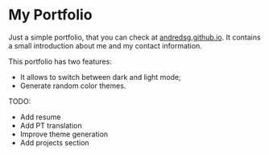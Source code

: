 # My Portfolio
Just a simple portfolio, that you can check at [andredsg.github.io](https://andredsg.github.io). It contains a small introduction about me and my contact information. 

This portfolio has two features: 
* It allows to switch between dark and light mode;
* Generate random color themes.

TODO:
* Add resume
* Add PT translation
* Improve theme generation
* Add projects section

